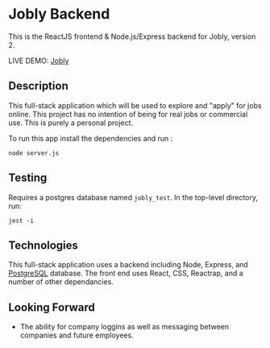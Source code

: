 # Jobly Backend

This is the ReactJS frontend & Node.js/Express backend for Jobly, version 2.

LIVE DEMO: [Jobly](https://jobly-react-jordan.surge.sh/)

## Description

This full-stack application which will be used to explore and "apply" for jobs online. This project has no intention of being for real jobs or commercial use. This is purely a personal project.

To run this app install the dependencies and run :

```
node server.js
```

## Testing

Requires a postgres database named `jobly_test`. In the top-level directory, run:

```
jest -i
```

## Technologies

This full-stack application uses a backend including Node, Express, and [PostgreSQL](https://github.com/postgres/postgres) database. The front end uses React, CSS, Reactrap, and a number of other dependancies.

## Looking Forward

- The ability for company loggins as well as messaging between companies and future employees.
